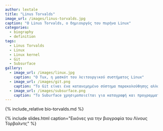 ```yaml
---
author: lextale
title: "Linus Torvalds"
image_url: /images/linus-torvalds.jpg
caption: "O Linus Torvalds, ο δημιουργός του πυρήνα Linux"
categories:
  - biography
  - definition
tags:
  - Linus Torvalds
  - Linux
  - Linux kernel
  - Git
  - Subsurface
gallery:
  - image_url: /images/linux.jpg
    caption: "O Tux, η μασκότ του λειτουργικού συστήματος Linux"
  - image_url: /images/git.png
    caption: "Το Git είναι ένα κατανεμημένο σύστημα παρακολούθησης αλλαγών στον πηγαίο κώδικα κατά την ανάπτυξη λογισμικού για συντονισμό της εργασίας μεταξύ προγραμματιστών και γενικά την παρακολούθηση αλλαγών σε αρχεία."
  - image_url: /images/subsurface.png
    caption: "Το Suburface χρησιμοποιείται για καταγραφή και προγραμματισμό καταδύσεων"
---
```


{% include_relative bio-torvalds.md %}

{% include slides.html caption="Εικόνες για την βιογραφία του Λίνους Τόρβαλντς" %}
